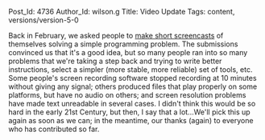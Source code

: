 Post_Id: 4736
Author_Id: wilson.g
Title: Video Update
Tags: content, versions/version-5-0

<p>Back in February, we asked people to <a href="{{root_path}}/blog/2012/02/watch-me-trial-run.html">make short screencasts</a> of themselves solving a simple programming problem. The submissions convinced us that it's a good idea, but so many people ran into so many problems that we're taking a step back and trying to write better instructions, select a simpler (more stable, more reliable) set of tools, etc. Some people's screen recording software stopped recording at 10 minutes without giving any signal; others produced files that play properly on some platforms, but have no audio on others; and screen resolution problems have made text unreadable in several cases.  I didn't think this would be so hard in the early 21st Century, but then, I say that a lot...We'll pick this up again as soon as we can; in the meantime, our thanks (again) to everyone who has contributed so far.</p>
